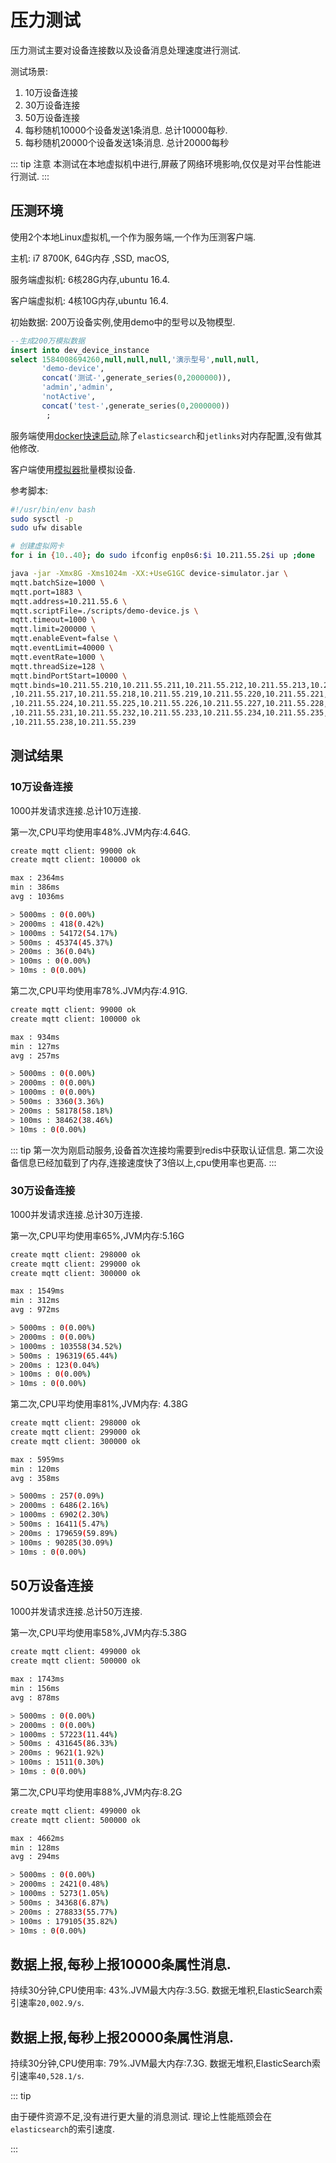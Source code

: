 # 压力测试

压力测试主要对设备连接数以及设备消息处理速度进行测试.

测试场景:

1. 10万设备连接
2. 30万设备连接
3. 50万设备连接
4. 每秒随机10000个设备发送1条消息. 总计10000每秒.
5. 每秒随机20000个设备发送1条消息. 总计20000每秒

::: tip 注意
本测试在本地虚拟机中进行,屏蔽了网络环境影响,仅仅是对平台性能进行测试.
:::

## 压测环境

使用2个本地Linux虚拟机,一个作为服务端,一个作为压测客户端.

主机: i7 8700K, 64G内存 ,SSD, macOS,

服务端虚拟机: 6核28G内存,ubuntu 16.4.

客户端虚拟机: 4核10G内存,ubuntu 16.4.

初始数据: 200万设备实例,使用demo中的型号以及物模型.

```sql
--生成200万模拟数据
insert into dev_device_instance
select 1584008694260,null,null,null,'演示型号',null,null,
       'demo-device',
       concat('测试-',generate_series(0,2000000)),
       'admin','admin',
       'notActive',
       concat('test-',generate_series(0,2000000))
        ;
```

服务端使用[docker快速启动](/install-deployment/docker-start.md),除了`elasticsearch`和`jetlinks`对内存配置,没有做其他修改.

客户端使用[模拟器](https://github.com/jetlinks/device-simulator)批量模拟设备.

参考脚本:

```bash
#!/usr/bin/env bash
sudo sysctl -p
sudo ufw disable

# 创建虚拟网卡
for i in {10..40}; do sudo ifconfig enp0s6:$i 10.211.55.2$i up ;done

java -jar -Xmx8G -Xms1024m -XX:+UseG1GC device-simulator.jar \
mqtt.batchSize=1000 \
mqtt.port=1883 \
mqtt.address=10.211.55.6 \
mqtt.scriptFile=./scripts/demo-device.js \
mqtt.timeout=1000 \
mqtt.limit=200000 \
mqtt.enableEvent=false \
mqtt.eventLimit=40000 \
mqtt.eventRate=1000 \
mqtt.threadSize=128 \
mqtt.bindPortStart=10000 \
mqtt.binds=10.211.55.210,10.211.55.211,10.211.55.212,10.211.55.213,10.211.55.214,10.211.55.215\
,10.211.55.217,10.211.55.218,10.211.55.219,10.211.55.220,10.211.55.221,10.211.55.222,10.211.55.223\
,10.211.55.224,10.211.55.225,10.211.55.226,10.211.55.227,10.211.55.228,10.211.55.229,10.211.55.230\
,10.211.55.231,10.211.55.232,10.211.55.233,10.211.55.234,10.211.55.235,10.211.55.236,10.211.55.237\
,10.211.55.238,10.211.55.239
```
 
## 测试结果

### 10万设备连接

1000并发请求连接.总计10万连接.

第一次,CPU平均使用率48%.JVM内存:4.64G.

```bash
create mqtt client: 99000 ok
create mqtt client: 100000 ok

max : 2364ms
min : 386ms
avg : 1036ms

> 5000ms : 0(0.00%)
> 2000ms : 418(0.42%)
> 1000ms : 54172(54.17%)
> 500ms : 45374(45.37%)
> 200ms : 36(0.04%)
> 100ms : 0(0.00%)
> 10ms : 0(0.00%)
```

第二次,CPU平均使用率78%.JVM内存:4.91G.

```bash
create mqtt client: 99000 ok
create mqtt client: 100000 ok

max : 934ms
min : 127ms
avg : 257ms

> 5000ms : 0(0.00%)
> 2000ms : 0(0.00%)
> 1000ms : 0(0.00%)
> 500ms : 3360(3.36%)
> 200ms : 58178(58.18%)
> 100ms : 38462(38.46%)
> 10ms : 0(0.00%)
```

::: tip
第一次为刚启动服务,设备首次连接均需要到redis中获取认证信息.
第二次设备信息已经加载到了内存,连接速度快了3倍以上,cpu使用率也更高.
:::


### 30万设备连接

1000并发请求连接.总计30万连接.

第一次,CPU平均使用率65%,JVM内存:5.16G

```bash
create mqtt client: 298000 ok
create mqtt client: 299000 ok
create mqtt client: 300000 ok

max : 1549ms
min : 312ms
avg : 972ms

> 5000ms : 0(0.00%)
> 2000ms : 0(0.00%)
> 1000ms : 103558(34.52%)
> 500ms : 196319(65.44%)
> 200ms : 123(0.04%)
> 100ms : 0(0.00%)
> 10ms : 0(0.00%)
```

第二次,CPU平均使用率81%,JVM内存: 4.38G

```bash
create mqtt client: 298000 ok
create mqtt client: 299000 ok
create mqtt client: 300000 ok

max : 5959ms
min : 120ms
avg : 358ms

> 5000ms : 257(0.09%)
> 2000ms : 6486(2.16%)
> 1000ms : 6902(2.30%)
> 500ms : 16411(5.47%)
> 200ms : 179659(59.89%)
> 100ms : 90285(30.09%)
> 10ms : 0(0.00%)
```

## 50万设备连接

1000并发请求连接.总计50万连接.

第一次,CPU平均使用率58%,JVM内存:5.38G

```bash
create mqtt client: 499000 ok
create mqtt client: 500000 ok

max : 1743ms
min : 156ms
avg : 878ms

> 5000ms : 0(0.00%)
> 2000ms : 0(0.00%)
> 1000ms : 57223(11.44%)
> 500ms : 431645(86.33%)
> 200ms : 9621(1.92%)
> 100ms : 1511(0.30%)
> 10ms : 0(0.00%)
```

第二次,CPU平均使用率88%,JVM内存:8.2G

```bash
create mqtt client: 499000 ok
create mqtt client: 500000 ok

max : 4662ms
min : 128ms
avg : 294ms

> 5000ms : 0(0.00%)
> 2000ms : 2421(0.48%)
> 1000ms : 5273(1.05%)
> 500ms : 34368(6.87%)
> 200ms : 278833(55.77%)
> 100ms : 179105(35.82%)
> 10ms : 0(0.00%)
```

## 数据上报,每秒上报10000条属性消息.

持续30分钟,CPU使用率: 43%.JVM最大内存:3.5G. 
数据无堆积,ElasticSearch索引速率`20,002.9/s`.

## 数据上报,每秒上报20000条属性消息.

持续30分钟,CPU使用率: 79%.JVM最大内存:7.3G. 
数据无堆积,ElasticSearch索引速率`40,528.1/s`.

::: tip

由于硬件资源不足,没有进行更大量的消息测试. 理论上性能瓶颈会在`elasticsearch`的索引速度.

:::
